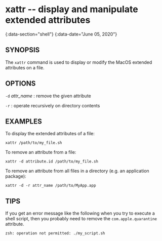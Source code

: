 # xattr -- display and manipulate extended attributes
{:data-section="shell"}
{:data-date="June 05, 2020"}

## SYNOPSIS

The `xattr` command is used to display or modify the MacOS extended attributes
on a file.

## OPTIONS

`-d` *attr_name*
: remove the given attribute

`-r`
: operate recursively on directory contents

## EXAMPLES

To display the extended attributes of a file:

`xattr /path/to/my_file.sh`

To remove an attribute from a file:

`xattr -d attribute.id /path/to/my_file.sh`

To remove an attribute from all files in a directory (e.g. an application
package):

`xattr -d -r attr_name /path/to/MyApp.app`

## TIPS

If you get an error message like the following when you try to execute a shell
script, then you probably need to remove the `com.apple.quarantine` attribute.

`zsh: operation not permitted: ./my_script.sh`

